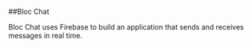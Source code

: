##Bloc Chat

Bloc Chat uses Firebase to build an application that sends and receives messages in real time.
